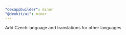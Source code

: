 ```yaml
---
"dexappbuilder": minor
"@dexkit/ui": minor
---
```


Add Czech language and translations for other languages
